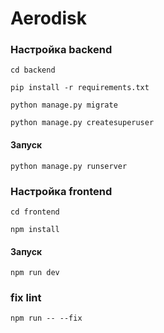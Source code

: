 # Aerodisk

### Настройка backend
```
cd backend
```
```
pip install -r requirements.txt
```
```
python manage.py migrate
```
```
python manage.py createsuperuser
```
#### Запуск 
```
python manage.py runserver
```

### Настройка frontend
```
cd frontend
```
```
npm install
```
#### Запуск 
```
npm run dev
```
### fix lint
```
npm run -- --fix
```